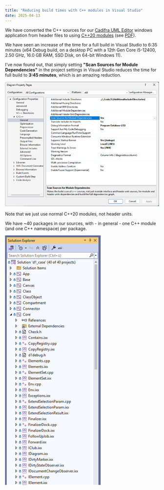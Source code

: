 ```yaml
---
title: "Reducing build times with C++ modules in Visual Studio"
date: 2025-04-13
---
```


We have converted the C++ sources for our [Cadifra UML Editor](https://cadifra.com/) windows application from header files to using [C++20 modules](https://en.cppreference.com/w/cpp/language/modules) (see [PDF](https://cadifra.com/papers/converting-to-modules.pdf)).

We have seen an increase of the time for a full build in Visual Studio to 6:35 minutes (x64 Debug build, on a desktop PC with a 12th Gen Core i5-12400, 2.50 GHz, 16.0 GB RAM, SSD Disk, on 64-bit Windows 11).

I've now found out, that simply setting **"Scan Sources for Module Dependencies"** in the project settings in Visual Studio reduces the time for full build to **3:45 minutes**, which is an amazing reduction.

![Scan Sources for Module Dependencies](/assets/scan-sources.png)

Note that we just use normal C++20 modules, not header units.

We have ~40 packages in our sources, with - in general - one C++ module (and one C++ namespace) per package.

![Solution Explorer](/assets/solution-explorer.png)
